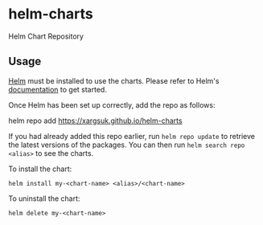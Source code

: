 # helm-charts
Helm Chart Repository

## Usage

[Helm](https://helm.sh) must be installed to use the charts.  Please refer to
Helm's [documentation](https://helm.sh/docs) to get started.

Once Helm has been set up correctly, add the repo as follows:

  helm repo add <alias> https://xargsuk.github.io/helm-charts

If you had already added this repo earlier, run `helm repo update` to retrieve
the latest versions of the packages.  You can then run `helm search repo <alias>`
to see the charts.

To install the <chart-name> chart:

    helm install my-<chart-name> <alias>/<chart-name>

To uninstall the chart:

    helm delete my-<chart-name>